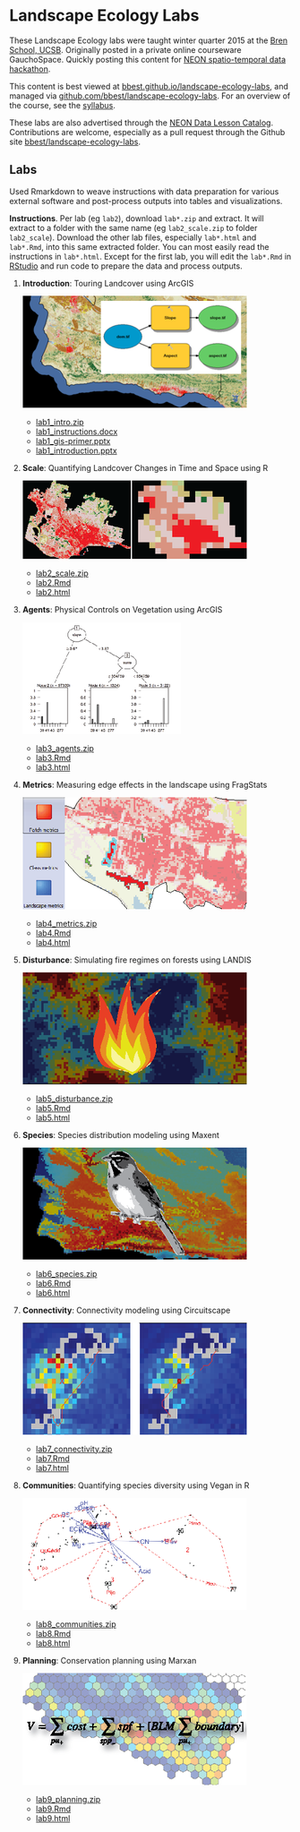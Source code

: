 # Landscape Ecology Labs

These Landscape Ecology labs were taught winter quarter 2015 at the [Bren School, UCSB](http://www.bren.ucsb.edu). Originally posted in a private online courseware GauchoSpace. Quickly posting this content for [NEON spatio-temporal data hackathon](http://www.neoninc.org/updates-events/events/hackathon-spatio-temporal-data-lesson-building).

This content is best viewed at [bbest.github.io/landscape-ecology-labs](http://bbest.github.io/landscape-ecology-labs), and managed via [github.com/bbest/landscape-ecology-labs](http://github.com/bbest/landscape-ecology-labs). For an overview of the course, see the [syllabus](https://github.com/bbest/landscape-ecology-labs/raw/gh-pages/syllabus.pdf). 

These labs are also advertised through the [NEON Data Lesson Catalog](http://lwasser.github.io/data-lesson-catalog/landscape-ecology-labs/). Contributions are welcome, especially as a pull request through the Github site [bbest/landscape-ecology-labs](https://github.com/bbest/landscape-ecology-labs).

## Labs

Used Rmarkdown to weave instructions with data preparation for various external software and post-process outputs into tables and visualizations.

**Instructions**. Per lab (eg `lab2`), download `lab*.zip` and extract. It will extract to a folder with the same name (eg `lab2_scale.zip` to folder `lab2_scale`). Download the other lab files, especially `lab*.html` and `lab*.Rmd`, into this same extracted folder. You can most easily read the instructions in `lab*.html`. Except for the first lab, you will edit the `lab*.Rmd` in [RStudio](https://www.rstudio.com/) and run code to prepare the data and process outputs.

1. **Introduction**: Touring Landcover using ArcGIS

    ![lab1_thumb.png](lab1_thumb.png)
    - [lab1_intro.zip](lab1_intro.zip)
    - [lab1_instructions.docx](lab1_instructions.docx)
    - [lab1_gis-primer.pptx](lab1_gis-primer.pptx)
    - [lab1_introduction.pptx](lab1_introduction.pptx)

1. **Scale**: Quantifying Landcover Changes in Time and Space using R

    ![lab2_thumb.png](lab2_thumb.png)
    - [lab2_scale.zip](lab2_scale.zip)
    - [lab2.Rmd](https://github.com/bbest/landscape-ecology-labs/blob/gh-pages/lab2.Rmd)
    - [lab2.html](lab2.html)

1. **Agents**: Physical Controls on Vegetation using ArcGIS

    ![lab3_thumb.png](lab3_thumb.png)
    - [lab3_agents.zip](lab3_agents.zip)
    - [lab3.Rmd](https://github.com/bbest/landscape-ecology-labs/blob/gh-pages/lab3.Rmd)
    - [lab3.html](lab3.html)

1. **Metrics**: Measuring edge effects in the landscape using FragStats

    ![lab4_thumb.png](lab4_thumb.png)
    - [lab4_metrics.zip](lab4_metrics.zip)
    - [lab4.Rmd](https://github.com/bbest/landscape-ecology-labs/blob/gh-pages/lab4.Rmd)
    - [lab4.html](lab4.html)

1. **Disturbance**: Simulating fire regimes on forests using LANDIS

    ![lab5_thumb.png](lab5_thumb.png)
    - [lab5_disturbance.zip](lab5_disturbance.zip)
    - [lab5.Rmd](https://github.com/bbest/landscape-ecology-labs/blob/gh-pages/lab5.Rmd)
    - [lab5.html](lab5.html)

1. **Species**:  Species distribution modeling using Maxent

    ![lab6_thumb.png](lab6_thumb.png)
    - [lab6_species.zip](lab6_species.zip)
    - [lab6.Rmd](https://github.com/bbest/landscape-ecology-labs/blob/gh-pages/lab6.Rmd)
    - [lab6.html](lab6.html)

1. **Connectivity**: Connectivity modeling using Circuitscape

    ![lab7_thumb.png](lab7_thumb.png)
    - [lab7_connectivity.zip](lab7_connectivity.zip)
    - [lab7.Rmd](https://github.com/bbest/landscape-ecology-labs/blob/gh-pages/lab7.Rmd)
    - [lab7.html](lab7.html)

1. **Communities**: Quantifying species diversity using Vegan in R

    ![lab8_thumb.png](lab8_thumb.png)
    - [lab8_communities.zip](lab8_communities.zip)
    - [lab8.Rmd](https://github.com/bbest/landscape-ecology-labs/blob/gh-pages/lab8.Rmd)
    - [lab8.html](lab8.html)

1. **Planning**: Conservation planning using Marxan

    ![lab9_thumb.png](lab9_thumb.png)
    - [lab9_planning.zip](lab9_planning.zip)
    - [lab9.Rmd](https://github.com/bbest/landscape-ecology-labs/blob/gh-pages/lab9.Rmd)
    - [lab9.html](lab9.html)

<!-- pandoc README.md -f markdown_github -o index.html -->
